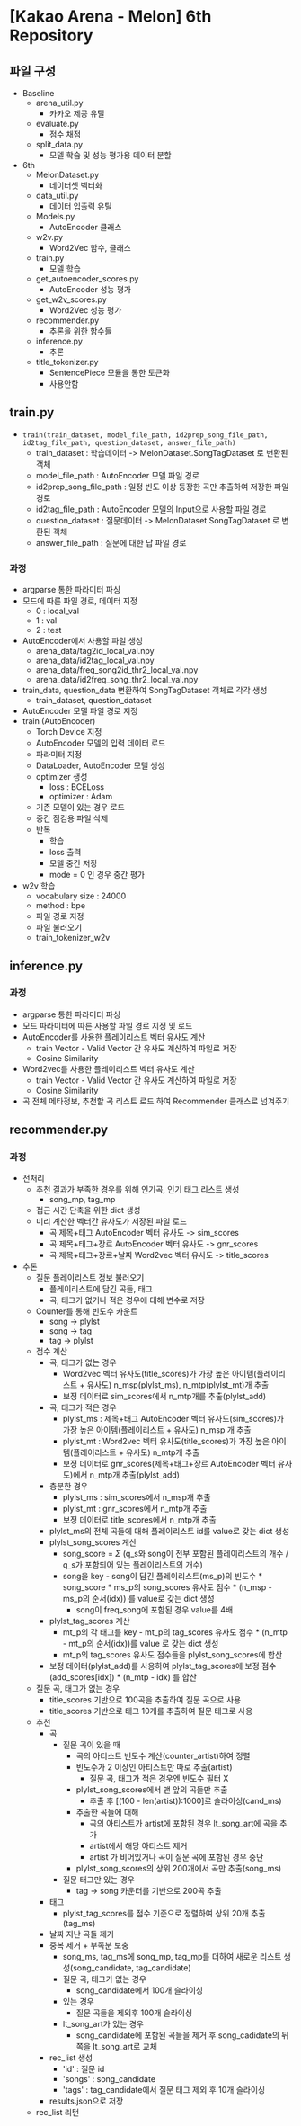 # [Kakao Arena - Melon] 6th Repository

## 파일 구성
  - Baseline
    - arena_util.py 
      - 카카오 제공 유틸
    - evaluate.py
      - 점수 채점
    - split_data.py
      - 모델 학습 및 성능 평가용 데이터 분할
  - 6th
    - MelonDataset.py
      - 데이터셋 벡터화
    - data_util.py
      - 데이터 입출력 유틸
    - Models.py
      - AutoEncoder 클래스
    - w2v.py
      - Word2Vec 함수, 클래스
    - train.py
      - 모델 학습
    - get_autoencoder_scores.py
      - AutoEncoder 성능 평가
    - get_w2v_scores.py
      - Word2Vec 성능 평가
    - recommender.py
      - 추론을 위한 함수들
    - inference.py
      - 추론
    - title_tokenizer.py
      - SentencePiece 모듈을 통한 토큰화
      - 사용안함

## train.py
  - `train(train_dataset, model_file_path, id2prep_song_file_path, id2tag_file_path, question_dataset, answer_file_path)`
    - train_dataset : 학습데이터 -> MelonDataset.SongTagDataset 로 변환된 객체
    - model_file_path : AutoEncoder 모델 파일 경로
    - id2prep_song_file_path : 일정 빈도 이상 등장한 곡만 추출하여 저장한 파일 경로
    - id2tag_file_path : AutoEncoder 모델의 Input으로 사용할 파일 경로
    - question_dataset : 질문데이터 -> MelonDataset.SongTagDataset 로 변환된 객체
    - answer_file_path : 질문에 대한 답 파일 경로

### 과정
  - argparse 통한 파라미터 파싱
  - 모드에 따른 파일 경로, 데이터 지정
    - 0 : local_val
    - 1 : val
    - 2 : test
  - AutoEncoder에서 사용할 파일 생성
    - arena_data/tag2id_local_val.npy
    - arena_data/id2tag_local_val.npy
    - arena_data/freq_song2id_thr2_local_val.npy
    - arena_data/id2freq_song_thr2_local_val.npy
  - train_data, question_data 변환하여 SongTagDataset 객체로 각각 생성
    - train_dataset, question_dataset
  - AutoEncoder 모델 파일 경로 지정
  - train (AutoEncoder)
    - Torch Device 지정
    - AutoEncoder 모델의 입력 데이터 로드
    - 파라미터 지정
    - DataLoader, AutoEncoder 모델 생성
    - optimizer 생성
      - loss : BCELoss
      - optimizer : Adam
    - 기존 모델이 있는 경우 로드
    - 중간 점검용 파일 삭제
    - 반복
      - 학습
      - loss 출력
      - 모델 중간 저장
      - mode = 0 인 경우 중간 평가
  - w2v 학습
    - vocabulary size : 24000
    - method : bpe
    - 파일 경로 지정
    - 파일 불러오기
    - train_tokenizer_w2v

## inference.py
### 과정
  - argparse 통한 파라미터 파싱
  - 모드 파라미터에 따른 사용할 파일 경로 지정 및 로드
  - AutoEncoder를 사용한 플레이리스트 벡터 유사도 계산
    - train Vector - Valid Vector 간 유사도 계산하여 파일로 저장
    - Cosine Similarity
  - Word2vec를 사용한 플레이리스트 벡터 유사도 계산
    - train Vector - Valid Vector 간 유사도 계산하여 파일로 저장
    - Cosine Similarity
  - 곡 전체 메타정보, 추천할 곡 리스트 로드 하여 Recommender 클래스로 넘겨주기

## recommender.py
### 과정
  - 전처리
    - 추천 결과가 부족한 경우를 위해 인기곡, 인기 태그 리스트 생성
      - song_mp, tag_mp
    - 접근 시간 단축을 위한 dict 생성
    - 미리 계산한 벡터간 유사도가 저장된 파일 로드
      - 곡 제목+태그 AutoEncoder 벡터 유사도 -> sim_scores
      - 곡 제목+태그+장르 AutoEncoder 벡터 유사도 -> gnr_scores
      - 곡 제목+태그+장르+날짜 Word2vec 벡터 유사도 -> title_scores
  - 추론
    - 질문 플레이리스트 정보 불러오기
      - 플레이리스트에 담긴 곡들, 태그
      - 곡, 태그가 없거나 적은 경우에 대해 변수로 저장
    - Counter를 통해 빈도수 카운트
      - song -> plylst
      - song -> tag
      - tag -> plylst
    - 점수 계산
      - 곡, 태그가 없는 경우
        - Word2vec 벡터 유사도(title_scores)가 가장 높은 아이템(플레이리스트 + 유사도) n_msp(plylst_ms), n_mtp(plylst_mt)개 추출
        - 보정 데이터로 sim_scores에서 n_mtp개를 추출(plylst_add)
      - 곡, 태그가 적은 경우
        - plylst_ms : 제목+태그 AutoEncoder 벡터 유사도(sim_scores)가 가장 높은 아이템(플레이리스트 + 유사도) n_msp 개 추출
        - plylst_mt : Word2vec 벡터 유사도(title_scores)가 가장 높은 아이템(플레이리스트 + 유사도) n_mtp개 추출
        - 보정 데이터로 gnr_scores(제목+태그+장르 AutoEncoder 벡터 유사도)에서 n_mtp개 추출(plylst_add)
      - 충분한 경우
        - plylst_ms : sim_scores에서 n_msp개 추출
        - plylst_mt : gnr_scores에서 n_mtp개 추출
        - 보정 데이터로 title_scores에서 n_mtp개 추출
      - plylst_ms의 전체 곡들에 대해 플레이리스트 id를 value로 갖는 dict 생성
      - plylst_song_scores 계산
        - song_score = $\Sigma$ (q_s와 song이 전부 포함된 플레이리스트의 개수 / q_s가 포함되어 있는 플레이리스트의 개수) 
        - song을 key - song이 담긴 플레이리스트(ms_p)의 빈도수 * song_score * ms_p의 song_scores 유사도 점수 * (n_msp - ms_p의 순서(idx)) 를 value로 갖는 dict 생성
          - song이 freq_song에 포함된 경우 value를 4배
      - plylst_tag_scores 계산
        - mt_p의 각 태그를 key - mt_p의 tag_scores 유사도 점수 * (n_mtp - mt_p의 순서(idx))를 value 로 갖는 dict 생성
        - mt_p의 tag_scores 유사도 점수들을 plylst_song_scores에 합산
      - 보정 데이터(plylst_add)를 사용하여 plylst_tag_scores에 보정 점수(add_scores[idx]) * (n_mtp - idx) 를 합산
    - 질문 곡, 태그가 없는 경우
      - title_scores 기반으로 100곡을 추출하여 질문 곡으로 사용
      - title_scores 기반으로 태그 10개를 추출하여 질문 태그로 사용
    - 추천
      - 곡
        - 질문 곡이 있을 때
          - 곡의 아티스트 빈도수 계산(counter_artist)하여 정렬
          - 빈도수가 2 이상인 아티스트만 따로 추출(artist)
            - 질문 곡, 태그가 적은 경우엔 빈도수 필터 X
          - plylst_song_scores에서 맨 앞의 곡들만 추출
            - 추출 후 [(100 - len(artist)):1000]로 슬라이싱(cand_ms)
          - 추출한 곡들에 대해
            - 곡의 아티스트가 artist에 포함된 경우 lt_song_art에 곡을 추가
            - artist에서 해당 아티스트 제거
            - artist 가 비어있거나 곡이 질문 곡에 포함된 경우 중단
          - plylst_song_scores의 상위 200개에서 곡만 추출(song_ms)
        - 질문 태그만 있는 경우
          - tag -> song 카운터를 기반으로 200곡 추출
      - 태그
        - plylst_tag_scores를 점수 기준으로 정렬하여 상위 20개 추출(tag_ms)
      - 날짜 지난 곡들 제거
      - 중복 제거 + 부족분 보충
        - song_ms, tag_ms에 song_mp, tag_mp를 더하여 새로운 리스트 생성(song_candidate, tag_candidate)
        - 질문 곡, 태그가 없는 경우
          - song_candidate에서 100개 슬라이싱
        - 있는 경우
          - 질문 곡들을 제외후 100개 슬라이싱
        - lt_song_art가 있는 경우
          - song_candidate에 포함된 곡들을 제거 후 song_cadidate의 뒤쪽을 lt_song_art로 교체
      - rec_list 생성
        - 'id' : 질문 id
        - 'songs' : song_candidate
        - 'tags' : tag_candidate에서 질문 태그 제외 후 10개 슬라이싱
      - results.json으로 저장
    - rec_list 리턴